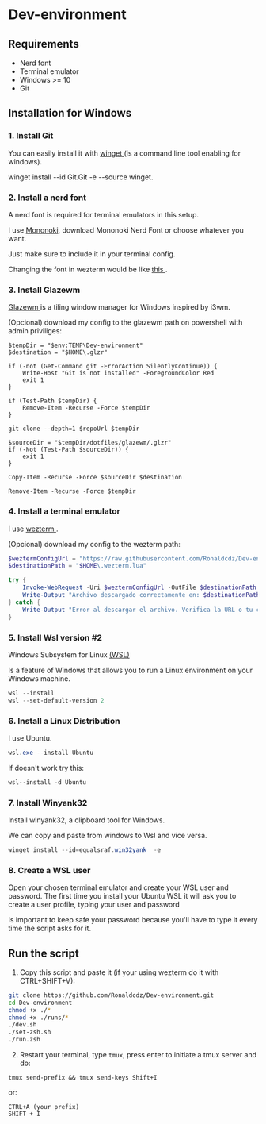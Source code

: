 # Dev-environment

## Requirements

- Nerd font
- Terminal emulator
- Windows >= 10
- Git

## Installation for Windows

### 1. Install Git

You can easily install it with [ winget ](https://learn.microsoft.com/en-us/windows/package-manager/winget/) (is a command line tool enabling for windows).

winget install --id Git.Git -e --source winget.

### 2. Install a nerd font

A nerd font is required for terminal emulators in this setup.

I use [ Mononoki](https://www.nerdfonts.com/font-downloads), download Mononoki Nerd Font or choose whatever you want.

Just make sure to include it in your terminal config.

Changing the font in wezterm would be like [ this ](https://wezterm.org/config/fonts.html).

### 3. Install Glazewm

[ Glazewm ](https://github.com/glzr-io/glazewm?tab=readme-ov-file#installation) is a tiling window manager for Windows inspired by i3wm.

(Opcional) download my config to the glazewm path on powershell with admin priviliges:

```$repoUrl = "https://github.com/Ronaldcdz/Dev-environment.git"
$tempDir = "$env:TEMP\Dev-environment"
$destination = "$HOME\.glzr"

if (-not (Get-Command git -ErrorAction SilentlyContinue)) {
    Write-Host "Git is not installed" -ForegroundColor Red
    exit 1
}

if (Test-Path $tempDir) {
    Remove-Item -Recurse -Force $tempDir
}

git clone --depth=1 $repoUrl $tempDir

$sourceDir = "$tempDir/dotfiles/glazewm/.glzr"
if (-Not (Test-Path $sourceDir)) {
    exit 1
}

Copy-Item -Recurse -Force $sourceDir $destination

Remove-Item -Recurse -Force $tempDir
```

### 4. Install a terminal emulator

I use [ wezterm ](https://wezterm.org/installation.html).

(Opcional) download my config to the wezterm path:

```powershell
$weztermConfigUrl = "https://raw.githubusercontent.com/Ronaldcdz/Dev-environment/main/dotfiles/wezterm/.wezterm.lua"
$destinationPath = "$HOME\.wezterm.lua"

try {
    Invoke-WebRequest -Uri $weztermConfigUrl -OutFile $destinationPath -ErrorAction Stop
    Write-Output "Archivo descargado correctamente en: $destinationPath"
} catch {
    Write-Output "Error al descargar el archivo. Verifica la URL o tu conexión a internet."
}
```

### 5. Install Wsl version #2

Windows Subsystem for Linux [ (WSL) ](https://learn.microsoft.com/en-us/windows/wsl/about)

Is a feature of Windows that allows you to run a Linux environment on your Windows machine.

```powershell
wsl --install
wsl --set-default-version 2
```

### 6. Install a Linux Distribution

I use Ubuntu.

```powershell
wsl.exe --install Ubuntu
```

If doesn't work try this:

```powershell
wsl--install -d Ubuntu
```

### 7. Install Winyank32

Install winyank32, a clipboard tool for Windows.

We can copy and paste from windows to Wsl and vice versa.

```powershell
winget install --id=equalsraf.win32yank  -e
```

### 8. Create a WSL user

Open your chosen terminal emulator and create your WSL user and password.
The first time you install your Ubuntu WSL it will ask you to create a user profile, typing your user and password

Is important to keep safe your password because you'll have to type it every time the
script asks for it.

## Run the script

1. Copy this script and paste it (if your using wezterm do it with CTRL+SHIFT+V):

```bash
git clone https://github.com/Ronaldcdz/Dev-environment.git
cd Dev-environment
chmod +x ./*
chmod +x ./runs/*
./dev.sh
./set-zsh.sh
./run.zsh
```

2. Restart your terminal, type <code lang="bash">tmux</code>, press enter to initiate a tmux server and do:

```shell
tmux send-prefix && tmux send-keys Shift+I
```

or:

```shell
CTRL+A (your prefix)
SHIFT + I
```
